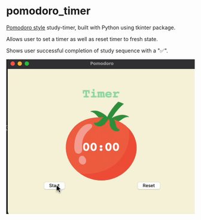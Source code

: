 # pomodoro_timer
[Pomodoro style](https://en.wikipedia.org/wiki/Pomodoro_Technique) study-timer, built with Python using tkinter package. 


Allows user to set a timer as well as reset timer to fresh state.


Shows user successful completion of study sequence with a "✅".

![](https://github.com/rifleben/pomodoro_timer/blob/main/pomo_gif.gif)
